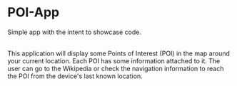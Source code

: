# POI-App

Simple app with the intent to showcase code. 

<br/>
This application will display some Points of Interest (POI) in the map around your current location. Each POI has some information attached to it.
The user can go to the Wikipedia or check the navigation information to reach the POI from the device's last known location.
